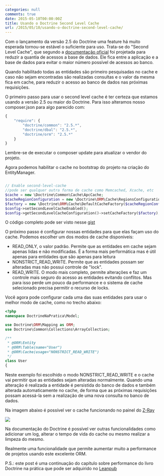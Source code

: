```yaml
---
categories: null
comments: true
date: 2015-05-10T00:00:00Z
title: Usando o Doctrine Second Level Cache
url: /2015/05/10/usando-o-doctrine-second-level-cache/
---
```


Com o lançamento da versão 2.5 do Doctrine uma feature há muito esperada tornou-se estável o suficiente para uso. Trata-se do "Second Level Cache", que segundo a [documentação oficial](http://doctrine-orm.readthedocs.org/en/latest/reference/second-level-cache.html) foi projetada para reduzir a quantia de acessos a base de dados. Ele fica entre a aplicação e a base de dados para evitar o maior número possível de acessos ao banco. 

Quando habilitado todas as entidades são primeiro pesquisadas no cache e caso não sejam encontradas são realizadas consultas e o valor da mesma fica em cache, para reduzir o acesso ao banco de dados nas próximas requisições. 

O primeiro passo para usar o second level cache é ter certeza que estamos usando a versão 2.5 ou maior do Doctrine. Para isso alteramos nosso composer.json para algo parecido com:

```javascript
{
    "require": {
        "doctrine/common": "2.5.*",
        "doctrine/dbal": "2.5.*",
        "doctrine/orm": "2.5.*"
    }
}
```

Lembre-se de executar o composer update para atualizar o vendor do projeto. 

Agora podemos habilitar o cache no bootstrap do projeto na criação do EntityManager. 

```php

// Enable second-level-cache
//pode ser qualquer outra forma de cache como Memcached, Xcache, etc
$cache = new \Doctrine\Common\Cache\ApcCache;
$cacheRegionConfiguration = new \Doctrine\ORM\Cache\RegionsConfiguration();
$factory = new \Doctrine\ORM\Cache\DefaultCacheFactory($cacheRegionConfiguration, $cache);
$config->setSecondLevelCacheEnabled();
$config->getSecondLevelCacheConfiguration()->setCacheFactory($factory);

```

O código completo pode ser visto nesse [gist](https://gist.github.com/eminetto/e66bd041328eadd87db5)

O próximo passo é configurar nossas entidades para que elas façam uso do cache. Podemos escolher um dos modos de cache disponíveis:

- READ\_ONLY, o valor padrão. Permite que as entidades em cache sejam apenas lidas e não modificadas. É a forma mais performática mas é útil apenas para entidades que são apenas para leitura
- NONSTRICT\_READ\_WRITE. Permite que as entidades possam ser alteradas mas não possui controle de "lock".
- READ\_WRITE. O modo mais completo, permite alterações e faz um controle mais seguro do acesso as entidades evitando conflitos. Mas para isso perde um pouco da performance e o sistema de cache selecionado precisa permitir o recurso de locks. 

Você agora pode configurar cada uma das suas entidades para usar o melhor modo de cache, como no trecho abaixo:

```php
<?php
namespace DoctrineNaPratica\Model;

use Doctrine\ORM\Mapping as ORM;
use Doctrine\Common\Collections\ArrayCollection;

/**
 * @ORM\Entity
 * @ORM\Table(name="User")
 * @ORM\Cache(usage="NONSTRICT_READ_WRITE")
 */
class User
{

```

Neste exemplo foi escolhido o modo NONSTRICT\_READ\_WRITE e o cache vai permitir que as entidades sejam alteradas normalmente. Quando uma alteração é realizada a entidade é persistida do banco de dados e também alterada automaticamente no cache, de forma que as próximas requisições possam acessá-la sem a realização de uma nova consulta no banco de dados. 

Na imagem abaixo é possível ver o cache funcionando no painel do [Z-Ray](http://eltonminetto.net/blog/2015/01/12/usando-o-z-ray-com-o-zend-framework/)

[![](/images/posts/second-level-cache.png)](/images/posts/second-level-cache.png)

Na documentação do Doctrine é possível ver outras funcionalidades como adicionar um log, alterar o tempo de vida do cache ou mesmo realizar a limpeza do mesmo.

Realmente uma funcionalidade que permite aumentar muito a performance de projetos usando este excelente ORM.

P.S.: este post é uma continuação do capítulo sobre performance do livro Doctrine na prática que pode ser adquirido no [Leanpub](https://leanpub.com/doctrine-na-pratica)
